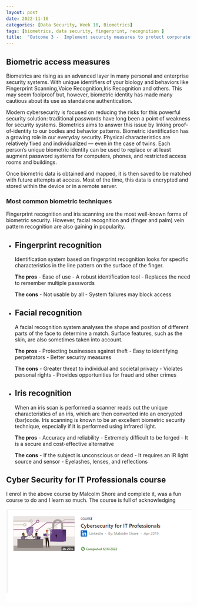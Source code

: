 ```yaml
---
layout: post
date: 2022-11-16
categories: [Data Security, Week 10, Biometrics]
tags: [biometrics, data security, fingerprint, recognition ]
title:  "Outcome 3 -  Implement security measures to protect corporate data - Week 10"
---
```


##  Biometric access measures


Biometrics are rising as an advanced layer in many personal and enterprise security systems. With unique identifiers of your biology and behaviors like Fingerprint Scanning,Voice Recognition,Iris Recognition and others. This may seem foolproof but, however, biometric identity has made many cautious about its use as standalone authentication.

Modern cybersecurity is focused on reducing the risks for this powerful security solution: traditional passwords have long been a point of weakness for security systems. Biometrics aims to answer this issue by linking proof-of-identity to our bodies and behavior patterns.
Biometric identification has a growing role in our everyday security. Physical characteristics are relatively fixed and individualized — even in the case of twins. Each person’s unique biometric identity can be used to replace or at least augment password systems for computers, phones, and restricted access rooms and buildings.

Once biometric data is obtained and mapped, it is then saved to be matched with future attempts at access. Most of the time, this data is encrypted and stored within the device or in a remote server.



### Most common biometric techniques 

Fingerprint recognition and iris scanning are the most well-known forms of biometric security. However, facial recognition and (finger and palm) vein pattern recognition are also gaining in popularity. 

 - <h2>Fingerprint recognition</h2>

    Identification system based on fingerprint recognition looks for specific characteristics in the line pattern on the surface of the finger.

    <b>The pros</b>
            - Ease of use
            - A robust identification tool
            - Replaces the need to remember multiple passwords 

    <b>The cons</b>
            - Not usable by all
            - System failures may block access



 - <h2>Facial recognition</h2>

    A facial recognition system analyses the shape and position of different parts of the face to determine a match. Surface features, such as the skin, are also sometimes taken into account. 

    <b>The pros</b>
            - Protecting businesses against theft
            - Easy to identifying perpetrators
            - Better security measures

    <b>The cons</b>
            - Greater threat to individual and societal privacy
            - Violates personal rights
            - Provides opportunities for fraud and other crimes



 - <h2>Iris recognition</h2>

    When an iris scan is performed a scanner reads out the unique characteristics of an iris, which are then converted into an encrypted (bar)code. Iris scanning is known to be an excellent biometric security technique, especially if it is performed using infrared light.

    <b>The pros</b>
            - Accuracy and reliability
            - Extremely difficult to be forged
            - It is a secure and cost-effective alternative

    <b>The cons</b>
            - If the subject is unconscious or dead
            - It requires an IR light source and sensor
            - Eyelashes, lenses, and reflections





##  Cyber Security for IT Professionals course

I enrol in the above course by Malcolm Shore and complete it, was a fun course to do and I learn so much. The course is full of acknowledging 


![alt text](https://github.com/rgcosta7/rgcosta7.github.io/blob/main/img/week_10-course.png?raw=true "Cybersecurity for IT Professionals couse")
